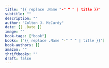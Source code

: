 ```yaml
---
title: "{{ replace .Name "-" " " | title }}"
subtitle: ""
description: ""
author: "Colton J. McCurdy"
date: {{ .Date }}
image: ""
book-tags: ["book"]
books: ["{{ replace .Name "-" " " | title }}"]
book-authors: []
amazon: ""
thriftbooks: ""
draft: false
---
```

